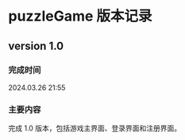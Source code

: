 # puzzleGame 版本记录

## version 1.0

### 完成时间

2024.03.26 21:55

### 主要内容

完成 1.0 版本，包括游戏主界面、登录界面和注册界面。
